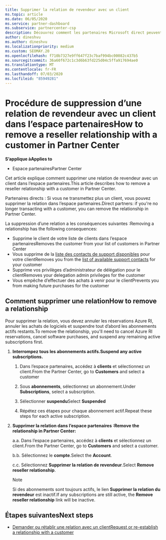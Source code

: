 ```yaml
---
title: Supprimer la relation de revendeur avec un client
ms.topic: article
ms.date: 06/05/2020
ms.service: partner-dashboard
ms.subservice: partnercenter-csp
description: Découvrez comment les partenaires Microsoft direct peuvent supprimer des clients de leur liste, supprimer des privilèges d’administrateur délégué et arrêter la prise en charge ou l’achat d’un client.
author: dineshvu
ms.author: dineshvu
ms.localizationpriority: medium
ms.custom: SEOMAY.20
ms.openlocfilehash: f710b7327e9ff647f23c7baf994bc00082c437b5
ms.sourcegitcommit: 36a60f672c1c3d6b63fd225d04c5ffa917694ae0
ms.translationtype: MT
ms.contentlocale: fr-FR
ms.lasthandoff: 07/03/2020
ms.locfileid: "85949281"
---
```

# <a name="how-to-remove-a-reseller-relationship-with-a-customer-in-partner-center"></a><span data-ttu-id="ecb15-103">Procédure de suppression d’une relation de revendeur avec un client dans l’espace partenaires</span><span class="sxs-lookup"><span data-stu-id="ecb15-103">How to remove a reseller relationship with a customer in Partner Center</span></span>

<span data-ttu-id="ecb15-104">**S’applique à**</span><span class="sxs-lookup"><span data-stu-id="ecb15-104">**Applies to**</span></span>

- <span data-ttu-id="ecb15-105">Espace partenaires</span><span class="sxs-lookup"><span data-stu-id="ecb15-105">Partner Center</span></span>

<span data-ttu-id="ecb15-106">Cet article explique comment supprimer une relation de revendeur avec un client dans l’espace partenaires.</span><span class="sxs-lookup"><span data-stu-id="ecb15-106">This article describes how to remove a reseller relationship with a customer in Partner Center.</span></span>

<span data-ttu-id="ecb15-107">Partenaires directs : Si vous ne transmettez plus un client, vous pouvez supprimer la relation dans l’espace partenaires.</span><span class="sxs-lookup"><span data-stu-id="ecb15-107">Direct partners: if you're no longer transacting with a customer, you can remove the relationship in Partner Center.</span></span>

<span data-ttu-id="ecb15-108">La suppression d’une relation a les conséquences suivantes :</span><span class="sxs-lookup"><span data-stu-id="ecb15-108">Removing a relationship has the following consequences:</span></span>

- <span data-ttu-id="ecb15-109">Supprime le client de votre liste de clients dans l’espace partenaires</span><span class="sxs-lookup"><span data-stu-id="ecb15-109">Removes the customer from your list of customers in Partner Center</span></span>
- <span data-ttu-id="ecb15-110">Vous supprime de la [liste des contacts de support disponibles](assign-support-contacts.md) pour votre client</span><span class="sxs-lookup"><span data-stu-id="ecb15-110">Removes you from the [list of available support contacts](assign-support-contacts.md) for your customer</span></span>
- <span data-ttu-id="ecb15-111">Supprime vos privilèges d’administrateur de délégation pour le client</span><span class="sxs-lookup"><span data-stu-id="ecb15-111">Removes your delegation admin privileges for the customer</span></span>
- <span data-ttu-id="ecb15-112">Vous empêche d’effectuer des achats à venir pour le client</span><span class="sxs-lookup"><span data-stu-id="ecb15-112">Prevents you from making future purchases for the customer</span></span>

## <a name="how-to-remove-a-relationship"></a><span data-ttu-id="ecb15-113">Comment supprimer une relation</span><span class="sxs-lookup"><span data-stu-id="ecb15-113">How to remove a relationship</span></span>

<span data-ttu-id="ecb15-114">Pour supprimer la relation, vous devez annuler les réservations Azure RI, annuler les achats de logiciels et suspendre tout d’abord les abonnements actifs restants.</span><span class="sxs-lookup"><span data-stu-id="ecb15-114">To remove the relationship, you'll need to cancel Azure RI reservations, cancel software purchases, and suspend any remaining active subscriptions first.</span></span>

1. <span data-ttu-id="ecb15-115">**Interrompez tous les abonnements actifs.**</span><span class="sxs-lookup"><span data-stu-id="ecb15-115">**Suspend any active subscriptions.**</span></span>

   1. <span data-ttu-id="ecb15-116">Dans l’espace partenaires, accédez à **clients** et sélectionnez un client.</span><span class="sxs-lookup"><span data-stu-id="ecb15-116">From the Partner Center, go to **Customers** and select a customer</span></span>

   2. <span data-ttu-id="ecb15-117">Sous **abonnements**, sélectionnez un abonnement.</span><span class="sxs-lookup"><span data-stu-id="ecb15-117">Under **Subscriptions**, select a subscription.</span></span>

   3. <span data-ttu-id="ecb15-118">Sélectionner **suspendu**</span><span class="sxs-lookup"><span data-stu-id="ecb15-118">Select **Suspended**</span></span>

   4. <span data-ttu-id="ecb15-119">Répétez ces étapes pour chaque abonnement actif.</span><span class="sxs-lookup"><span data-stu-id="ecb15-119">Repeat these steps for each active subscription.</span></span>

2. <span data-ttu-id="ecb15-120">**Supprimer la relation dans l’espace partenaires :**</span><span class="sxs-lookup"><span data-stu-id="ecb15-120">**Remove the relationship in Partner Center:**</span></span>

   <span data-ttu-id="ecb15-121">a.</span><span class="sxs-lookup"><span data-stu-id="ecb15-121">a.</span></span> <span data-ttu-id="ecb15-122">Dans l’espace partenaires, accédez à **clients** et sélectionnez un client.</span><span class="sxs-lookup"><span data-stu-id="ecb15-122">From the Partner Center, go to **Customers** and select a customer.</span></span>

   <span data-ttu-id="ecb15-123">b.</span><span class="sxs-lookup"><span data-stu-id="ecb15-123">b.</span></span> <span data-ttu-id="ecb15-124">Sélectionnez le **compte**.</span><span class="sxs-lookup"><span data-stu-id="ecb15-124">Select the **Account**.</span></span>

   <span data-ttu-id="ecb15-125">c.</span><span class="sxs-lookup"><span data-stu-id="ecb15-125">c.</span></span> <span data-ttu-id="ecb15-126">Sélectionnez **Supprimer la relation de revendeur**.</span><span class="sxs-lookup"><span data-stu-id="ecb15-126">Select **Remove reseller relationship**.</span></span>

   > [!NOTE]
   > <span data-ttu-id="ecb15-127">Si des abonnements sont toujours actifs, le lien **Supprimer la relation du revendeur** est inactif.</span><span class="sxs-lookup"><span data-stu-id="ecb15-127">If any subscriptions are still active, the **Remove reseller relationship** link will be inactive.</span></span>

## <a name="next-steps"></a><span data-ttu-id="ecb15-128">Étapes suivantes</span><span class="sxs-lookup"><span data-stu-id="ecb15-128">Next steps</span></span>

- [<span data-ttu-id="ecb15-129">Demander ou rétablir une relation avec un client</span><span class="sxs-lookup"><span data-stu-id="ecb15-129">Request or re-establish a relationship with a customer</span></span>](request-a-relationship-with-a-customer.md)
